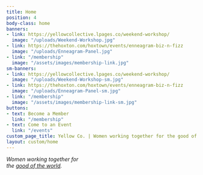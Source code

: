 ```yaml
---
title: Home
position: 4
body-class: home
banners:
- link: https://yellowcollective.lpages.co/weekend-workshop/
  image: "/uploads/Weekend-Workshop.jpg"
- link: https://thehoxton.com/hoxtown/events/enneagram-biz-n-fizz
  image: "/uploads/Enneagram-Panel.jpg"
- link: "/membership"
  image: "/assets/images/membership-link.jpg"
sm-banners:
- link: https://yellowcollective.lpages.co/weekend-workshop/
  image: "/uploads/Weekend-Workshop-sm.jpg"
- link: https://thehoxton.com/hoxtown/events/enneagram-biz-n-fizz
  image: "/uploads/Enneagram-Panel-sm.jpg"
- link: "/membership"
  image: "/assets/images/membership-link-sm.jpg"
buttons:
- text: Become a Member
  link: "/membership"
- text: Come to an Event
  link: "/events"
custom_page_title: Yellow Co. | Women working together for the good of the world.
layout: custom/home
---
```


<em>Women working together for <br class="hidden-xs-down"> the <u>good of the world</u>.</em>
